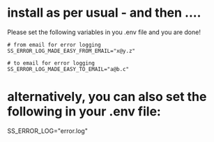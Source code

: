 # install as per usual - and then .... 

Please set the following variables in you .env file and you are done!

```env
# from email for error logging
SS_ERROR_LOG_MADE_EASY_FROM_EMAIL="x@y.z"

# to email for error logging
SS_ERROR_LOG_MADE_EASY_TO_EMAIL="a@b.c"
```


# alternatively, you can also set the following in your .env file:

SS_ERROR_LOG="error.log"
